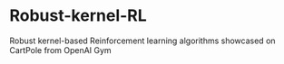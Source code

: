 # Robust-kernel-RL
Robust kernel-based Reinforcement learning algorithms showcased on CartPole from OpenAI Gym
